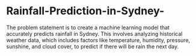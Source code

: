 # Rainfall-Prediction-in-Sydney-
The problem statement is to create a machine learning model that accurately predicts rainfall in Sydney. This involves analyzing historical weather data, which includes factors like temperature, humidity, pressure, sunshine, and cloud cover, to predict if there will be rain the next day.
